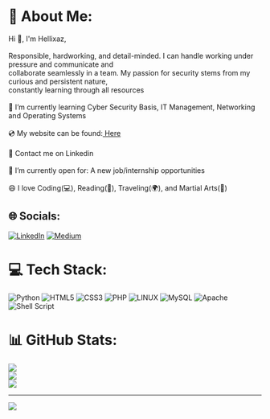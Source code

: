 # 💫 About Me:
Hi 👋, I'm Hellixaz,<br><br>Responsible, hardworking, and detail-minded. I can handle working under pressure and communicate and<br>collaborate seamlessly in a team. My passion for security stems from my curious and persistent nature,<br>constantly learning through all resources<br><br>🌱 I’m currently learning Cyber Security Basis, IT Management, Networking and Operating Systems<br><br>💿 My website can be found:<a class="website" href= "https://barbaroskilicarslan.com/"> Here</a>  <br><br>💬 Contact me on Linkedin<br><br>🤔 I’m currently open for: A new job/internship opportunities<br><br>😄 I love Coding(💻), Reading(📖), Traveling(🌍), and Martial Arts(🥊)


## 🌐 Socials:
[![LinkedIn](https://img.shields.io/badge/LinkedIn-%230077B5.svg?logo=linkedin&logoColor=white)](https://linkedin.com/in/barbaroskilicarslan) [![Medium](https://img.shields.io/badge/Medium-12100E?logo=medium&logoColor=white)](https://medium.com/@barbaroskilicarslan) 

# 💻 Tech Stack:
![Python](https://img.shields.io/badge/python-3670A0?style=for-the-badge&logo=python&logoColor=ffdd54) ![HTML5](https://img.shields.io/badge/html5-%23E34F26.svg?style=for-the-badge&logo=html5&logoColor=white) ![CSS3](https://img.shields.io/badge/css3-%231572B6.svg?style=for-the-badge&logo=css3&logoColor=white) ![PHP](https://img.shields.io/badge/php-%23777BB4.svg?style=for-the-badge&logo=php&logoColor=white) ![LINUX](https://img.shields.io/badge/Linux-FCC624?style=for-the-badge&logo=linux&logoColor=black) ![MySQL](https://img.shields.io/badge/mysql-%2300f.svg?style=for-the-badge&logo=mysql&logoColor=white) ![Apache](https://img.shields.io/badge/apache-%23D42029.svg?style=for-the-badge&logo=apache&logoColor=white) ![Shell Script](https://img.shields.io/badge/shell_script-%23121011.svg?style=for-the-badge&logo=gnu-bash&logoColor=white)
# 📊 GitHub Stats:
![](https://github-readme-stats.vercel.app/api?username=Hellixaz&theme=dark&hide_border=false&include_all_commits=true&count_private=false)<br/>
![](https://github-readme-streak-stats.herokuapp.com/?user=Hellixaz&theme=dark&hide_border=false)<br/>
![](https://github-readme-stats.vercel.app/api/top-langs/?username=Hellixaz&theme=dark&hide_border=false&include_all_commits=true&count_private=false&layout=compact)

---
[![](https://visitcount.itsvg.in/api?id=Hellixaz&icon=0&color=4)](https://visitcount.itsvg.in)

<!-- Proudly created with GPRM ( https://gprm.itsvg.in ) -->
